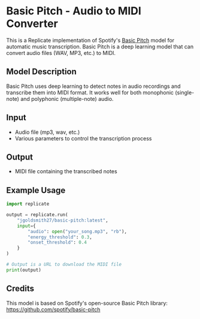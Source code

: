 # Basic Pitch - Audio to MIDI Converter

This is a Replicate implementation of Spotify's [Basic Pitch](https://github.com/spotify/basic-pitch) model for automatic music transcription. Basic Pitch is a deep learning model that can convert audio files (WAV, MP3, etc.) to MIDI.

## Model Description

Basic Pitch uses deep learning to detect notes in audio recordings and transcribe them into MIDI format. It works well for both monophonic (single-note) and polyphonic (multiple-note) audio.

## Input

- Audio file (mp3, wav, etc.)
- Various parameters to control the transcription process

## Output

- MIDI file containing the transcribed notes

## Example Usage

```python
import replicate

output = replicate.run(
    "jgoldsmith27/basic-pitch:latest",
    input={
        "audio": open("your_song.mp3", "rb"),
        "energy_threshold": 0.3,
        "onset_threshold": 0.4
    }
)

# Output is a URL to download the MIDI file
print(output)
```

## Credits

This model is based on Spotify's open-source Basic Pitch library: https://github.com/spotify/basic-pitch 